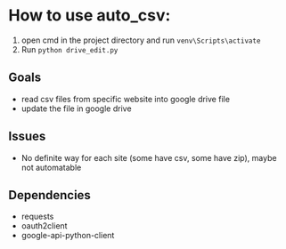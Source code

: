 # How to use auto_csv:
1. open cmd in the project directory and run `venv\Scripts\activate`
2. Run `python drive_edit.py`

## Goals
- read csv files from specific website into google drive file
- update the file in google drive

## Issues
- No definite way for each site (some have csv, some have zip), maybe not automatable

## Dependencies
- requests
- oauth2client
- google-api-python-client